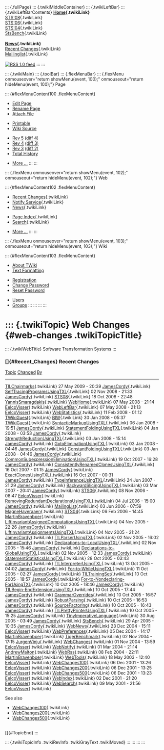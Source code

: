 ::: {.fullPage}
::: {.twikiMiddleContainer}
::: {.twikiLeftBar}
::: {.twikiLeftBarContents}
**[Home](WebHome){.twikiLink}**\
[STS\'08](STS08){.twikiLink}\
[STS\'06](http://www.program-transformation.org/Sts/STS06){.twikiLink}\
[STS\'04](STS04){.twikiLink}\
[StsBench](StsBench){.twikiLink}\
\
**[News](WebNews){.twikiLink}**\
[Recent Changes](WebChanges){.twikiLink}\
[Mailinglist](MailingList){.twikiLink}\
\
[![](../pub/rss.gif "RSS 1.0 feed")](WebRss@skin=rss)
:::
:::

::: {.twikiMain}
::: {.toolBar}
::: {.flexMenuBar}
::: {.flexMenu onmouseover="return showMenu(event, 100);" onmouseout="return hideMenu(event, 100);"}
Page

::: {#flexMenuContent100 .flexMenuContent}
-   [Edit
    Page](http://www.program-transformation.org/edit/Sts/WebChanges?t=1536826222)
-   [Rename
    Page](http://www.program-transformation.org/rename/Sts/WebChanges)
-   [Attach
    File](http://www.program-transformation.org/attach/Sts/WebChanges)

<!-- -->

-   [Printable](http://www.program-transformation.org/view/Sts/WebChanges?skin=print.pattern)
-   [Wiki
    Source](http://www.program-transformation.org/view/Sts/WebChanges?skin=text&raw=on&contenttype=text/plain)

<!-- -->

-   [Rev
    5](http://www.program-transformation.org/view/Sts/WebChanges?rev=1.5)
    [(diff 4)](http://www.program-transformation.org/rdiff/Sts/WebChanges?rev1=1.5&rev2=1.4)
-   [Rev
    4](http://www.program-transformation.org/view/Sts/WebChanges?rev=1.4)
    [(diff 3)](http://www.program-transformation.org/rdiff/Sts/WebChanges?rev1=1.4&rev2=1.3)
-   [Rev
    3](http://www.program-transformation.org/view/Sts/WebChanges?rev=1.3)
    [(diff 2)](http://www.program-transformation.org/rdiff/Sts/WebChanges?rev1=1.3&rev2=1.2)
-   [Total
    History](http://www.program-transformation.org/rdiff/Sts/WebChanges)

<!-- -->

-   [More
    \...](http://www.program-transformation.org/oops/Sts/WebChanges?template=oopsmore&param1=1.5&param2=1.5)
:::
:::

::: {.flexMenu onmouseover="return showMenu(event, 102);" onmouseout="return hideMenu(event, 102);"}
Web

::: {#flexMenuContent102 .flexMenuContent}
-   [Recent Changes](WebChanges){.twikiLink}
-   [Notify Service](WebNotify){.twikiLink}
-   [News](WebNews){.twikiLink}

<!-- -->

-   [Page Index](WebIndex){.twikiLink}
-   [Search](WebSearch){.twikiLink}

<!-- -->

-   [More
    \...](http://www.program-transformation.org/oops/Sts/WebChanges?template=oopsmore&param1=1.5&param2=1.5)
:::
:::

::: {.flexMenu onmouseover="return showMenu(event, 103);" onmouseout="return hideMenu(event, 103);"}
Wiki

::: {#flexMenuContent103 .flexMenuContent}
-   [About
    TWiki](http://www.program-transformation.org/view/TWiki/WebHome)
-   [Text
    Formatting](http://www.program-transformation.org/view/TWiki/TextFormattingRules)

<!-- -->

-   [Registration](http://www.program-transformation.org/view/TWiki/TWikiRegistration)
-   [Change
    Password](http://www.program-transformation.org/view/TWiki/ChangePassword)
-   [Reset
    Password](http://www.program-transformation.org/view/TWiki/ResetPassword)

<!-- -->

-   [Users](http://www.program-transformation.org/view/Main/TWikiUsers)
-   [Groups](http://www.program-transformation.org/view/Main/TWikiGroups)
:::
:::
:::
:::

::: {.twikiTopic}
Web Changes {#web-changes .twikiTopicTitle}
===========

::: {.twikiWebTitle}
Software Transformation Systems
:::

### []{#Recent_Changes} Recent Changes

  [Topic](WebChanges@sortcol=0&table=1&up=0#sorted_table "Sort by this column")                        [Changed](WebChanges@sortcol=1&table=1&up=0#sorted_table "Sort by this column")   [By](WebChanges@sortcol=2&table=1&up=0#sorted_table "Sort by this column")
  ---------------------------------------------------------------------------------------------------- --------------------------------------------------------------------------------- ----------------------------------------------------------------------------
  [TILChairmarks](TILChairmarks){.twikiLink}                                                           27 May 2009 - 20:39                                                               [JamesCordy](../Main/JamesCordy){.twikiLink}
  [SelfTracingProgramsUsingTXL](SelfTracingProgramsUsingTXL){.twikiLink}                               02 Nov 2008 - 21:33                                                               [JamesCordy](../Main/JamesCordy){.twikiLink}
  [STS08](STS08){.twikiLink}                                                                           18 Oct 2008 - 22:48                                                               [YannisSmaragdakis](../Main/YannisSmaragdakis){.twikiLink}
  [WebHome](WebHome){.twikiLink}                                                                       07 May 2008 - 21:14                                                               [EelcoVisser](../Main/EelcoVisser){.twikiLink}
  [WebLeftBar](WebLeftBar){.twikiLink}                                                                 07 May 2008 - 21:13                                                               [EelcoVisser](../Main/EelcoVisser){.twikiLink}
  [WebStatistics](WebStatistics){.twikiLink}                                                           11 Feb 2008 - 01:12                                                               [TWikiGuest](../Main/TWikiGuest){.twikiLink}
  [BlW](BlW){.twikiLink}                                                                               30 Jan 2008 - 05:37                                                               [TWikiGuest](../Main/TWikiGuest){.twikiLink}
  [SyntacticMarkupUsingTXL](SyntacticMarkupUsingTXL){.twikiLink}                                       06 Jan 2008 - 19:51                                                               [JamesCordy](../Main/JamesCordy){.twikiLink}
  [StatementFoldingUsingTXL](StatementFoldingUsingTXL){.twikiLink}                                     04 Jan 2008 - 03:53                                                               [JamesCordy](../Main/JamesCordy){.twikiLink}
  [StrengthReductionUsingTXL](StrengthReductionUsingTXL){.twikiLink}                                   03 Jan 2008 - 15:14                                                               [JamesCordy](../Main/JamesCordy){.twikiLink}
  [GotoEliminationUsingTXL](GotoEliminationUsingTXL){.twikiLink}                                       03 Jan 2008 - 04:46                                                               [JamesCordy](../Main/JamesCordy){.twikiLink}
  [ConstantFoldingUsingTXL](ConstantFoldingUsingTXL){.twikiLink}                                       03 Jan 2008 - 04:46                                                               [JamesCordy](../Main/JamesCordy){.twikiLink}
  [CommonSubexpressionEliminationUsingTXL](CommonSubexpressionEliminationUsingTXL){.twikiLink}         19 Oct 2007 - 16:28                                                               [JamesCordy](../Main/JamesCordy){.twikiLink}
  [ConsistentlyRenamedClonesUsingTXL](ConsistentlyRenamedClonesUsingTXL){.twikiLink}                   16 Oct 2007 - 01:15                                                               [JamesCordy](../Main/JamesCordy){.twikiLink}
  [ExactClonesUsingTXL](ExactClonesUsingTXL){.twikiLink}                                               16 Oct 2007 - 00:31                                                               [JamesCordy](../Main/JamesCordy){.twikiLink}
  [TypeInferenceUsingTXL](TypeInferenceUsingTXL){.twikiLink}                                           24 Jun 2007 - 21:29                                                               [JamesCordy](../Main/JamesCordy){.twikiLink}
  [BackwardSlicingUsingTXL](BackwardSlicingUsingTXL){.twikiLink}                                       03 Mar 2007 - 20:41                                                               [JamesCordy](../Main/JamesCordy){.twikiLink}
  [STS06](http://www.program-transformation.org/Sts/STS06){.twikiLink}                                 08 Nov 2006 - 08:47                                                               [EelcoVisser](../Main/EelcoVisser){.twikiLink}
  [RemovingRedundantDeclarationsUsingTXL](RemovingRedundantDeclarationsUsingTXL){.twikiLink}           04 Jul 2006 - 15:00                                                               [JamesCordy](../Main/JamesCordy){.twikiLink}
  [MailingList](MailingList){.twikiLink}                                                               03 Jun 2006 - 07:59                                                               [MagneHaveraaen](../Main/MagneHaveraaen){.twikiLink}
  [STS04](STS04){.twikiLink}                                                                           06 Feb 2006 - 14:45                                                               [MartinBravenboer](../Main/MartinBravenboer){.twikiLink}
  [LiftInvariantAssignedComputationsUsingTXL](LiftInvariantAssignedComputationsUsingTXL){.twikiLink}   04 Nov 2005 - 22:26                                                               [JamesCordy](../Main/JamesCordy){.twikiLink}
  [LiftInvariantAssignmentsUsingTXL](LiftInvariantAssignmentsUsingTXL){.twikiLink}                     04 Nov 2005 - 21:24                                                               [JamesCordy](../Main/JamesCordy){.twikiLink}
  [TILParserUsingTXL](TILParserUsingTXL){.twikiLink}                                                   02 Nov 2005 - 16:02                                                               [JamesCordy](../Main/JamesCordy){.twikiLink}
  [Declarations-to-LocalUsingTXL](Declarations-to-LocalUsingTXL){.twikiLink}                           02 Nov 2005 - 15:46                                                               [JamesCordy](../Main/JamesCordy){.twikiLink}
  [Declarations-to-GlobalUsingTXL](Declarations-to-GlobalUsingTXL){.twikiLink}                         02 Nov 2005 - 12:33                                                               [JamesCordy](../Main/JamesCordy){.twikiLink}
  [StatementStatisticsUsingTXL](StatementStatisticsUsingTXL){.twikiLink}                               28 Oct 2005 - 03:43                                                               [JamesCordy](../Main/JamesCordy){.twikiLink}
  [TILInterpreterUsingTXL](TILInterpreterUsingTXL){.twikiLink}                                         13 Oct 2005 - 04:02                                                               [JamesCordy](../Main/JamesCordy){.twikiLink}
  [For-to-WhileUsingTXL](For-to-WhileUsingTXL){.twikiLink}                                             11 Oct 2005 - 02:27                                                               [JamesCordy](../Main/JamesCordy){.twikiLink}
  [TILTrainingSet](TILTrainingSet){.twikiLink}                                                         10 Oct 2005 - 18:57                                                               [JamesCordy](../Main/JamesCordy){.twikiLink}
  [For-to-Nondeclaring-ForUsingTXL](For-to-Nondeclaring-ForUsingTXL){.twikiLink}                       10 Oct 2005 - 18:46                                                               [JamesCordy](../Main/JamesCordy){.twikiLink}
  [TILBegin-EndExtensionUsingTXL](TILBegin-EndExtensionUsingTXL){.twikiLink}                           10 Oct 2005 - 17:44                                                               [JamesCordy](../Main/JamesCordy){.twikiLink}
  [GrammarOverrides](GrammarOverrides){.twikiLink}                                                     10 Oct 2005 - 16:57                                                               [JamesCordy](../Main/JamesCordy){.twikiLink}
  [RobustParsing](RobustParsing){.twikiLink}                                                           10 Oct 2005 - 16:53                                                               [JamesCordy](../Main/JamesCordy){.twikiLink}
  [SourceFactoring](SourceFactoring){.twikiLink}                                                       10 Oct 2005 - 16:43                                                               [JamesCordy](../Main/JamesCordy){.twikiLink}
  [TILPrettyPrinterUsingTXL](TILPrettyPrinterUsingTXL){.twikiLink}                                     10 Oct 2005 - 15:25                                                               [JamesCordy](../Main/JamesCordy){.twikiLink}
  [TinyImperativeLanguage](TinyImperativeLanguage){.twikiLink}                                         30 Aug 2005 - 03:49                                                               [JamesCordy](../Main/JamesCordy){.twikiLink}
  [StsBench](StsBench){.twikiLink}                                                                     29 Apr 2005 - 10:35                                                               [JamesCordy](../Main/JamesCordy){.twikiLink}
  [WebNews](WebNews){.twikiLink}                                                                       23 Dec 2004 - 15:11                                                               [EelcoVisser](../Main/EelcoVisser){.twikiLink}
  [WebPreferences](WebPreferences){.twikiLink}                                                         05 Dec 2004 - 14:17                                                               [MartinBravenboer](../Main/MartinBravenboer){.twikiLink}
  [TigerBenchmark](TigerBenchmark){.twikiLink}                                                         02 Nov 2004 - 17:15                                                               [JurgenVinju](../Main/JurgenVinju){.twikiLink}
  [WebChanges](WebChanges){.twikiLink}                                                                 01 Nov 2004 - 13:59                                                               [EelcoVisser](../Main/EelcoVisser){.twikiLink}
  [WebNotify](WebNotify){.twikiLink}                                                                   01 Mar 2004 - 21:14                                                               [AndrewMalton](../Main/AndrewMalton){.twikiLink}
  [WebRss](WebRss){.twikiLink}                                                                         08 Feb 2004 - 22:11                                                               [MartinBravenboer](../Main/MartinBravenboer){.twikiLink}
  [WebTools](WebTools){.twikiLink}                                                                     18 May 2003 - 12:40                                                               [EelcoVisser](../Main/EelcoVisser){.twikiLink}
  [WebChanges100](WebChanges100){.twikiLink}                                                           06 Dec 2001 - 13:26                                                               [EelcoVisser](../Main/EelcoVisser){.twikiLink}
  [WebChanges200](WebChanges200){.twikiLink}                                                           06 Dec 2001 - 13:25                                                               [EelcoVisser](../Main/EelcoVisser){.twikiLink}
  [WebChanges500](WebChanges500){.twikiLink}                                                           06 Dec 2001 - 13:23                                                               [EelcoVisser](../Main/EelcoVisser){.twikiLink}
  [WebIndex](WebIndex){.twikiLink}                                                                     02 Dec 2001 - 21:20                                                               [EelcoVisser](../Main/EelcoVisser){.twikiLink}
  [WebSearch](WebSearch){.twikiLink}                                                                   09 May 2001 - 21:56                                                               [EelcoVisser](../Main/EelcoVisser){.twikiLink}

See also

-   [WebChanges100](WebChanges100){.twikiLink}
-   [WebChanges200](WebChanges200){.twikiLink}
-   [WebChanges500](WebChanges500){.twikiLink}

\
[]{#TopicEnd}
:::

::: {.twikiTopicInfo .twikiRevInfo .twikiGrayText .twikiMoved}
:::
:::
:::
:::
